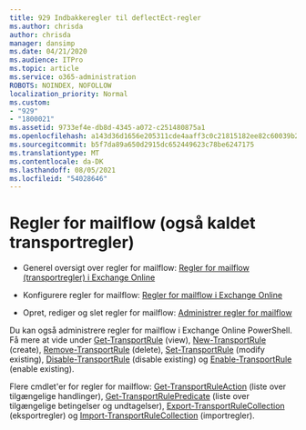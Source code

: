 ```yaml
---
title: 929 Indbakkeregler til deflectEct-regler
ms.author: chrisda
author: chrisda
manager: dansimp
ms.date: 04/21/2020
ms.audience: ITPro
ms.topic: article
ms.service: o365-administration
ROBOTS: NOINDEX, NOFOLLOW
localization_priority: Normal
ms.custom:
- "929"
- "1800021"
ms.assetid: 9733ef4e-db8d-4345-a072-c251480875a1
ms.openlocfilehash: a143d36d1656e205311cde4aaff3c0c21815182ee82c60039b2219addac218cb
ms.sourcegitcommit: b5f7da89a650d2915dc652449623c78be6247175
ms.translationtype: MT
ms.contentlocale: da-DK
ms.lasthandoff: 08/05/2021
ms.locfileid: "54028646"
---
```

# <a name="mail-flow-rules-also-known-as-transport-rules"></a>Regler for mailflow (også kaldet transportregler)

- Generel oversigt over regler for mailflow: [Regler for mailflow (transportregler) i Exchange Online](https://technet.microsoft.com/library/jj919238.aspx)

- Konfigurere regler for mailflow: [Regler for mailflow i Exchange Online](https://technet.microsoft.com/library/dn600436.aspx)

- Opret, rediger og slet regler for mailflow: [Administrer regler for mailflow](https://technet.microsoft.com/library/jj657505.aspx)

Du kan også administrere regler for mailflow i Exchange Online PowerShell. Få mere at vide under [Get-TransportRule](https://docs.microsoft.com/powershell/module/exchange/policy-and-compliance/get-transportrule) (view), [New-TransportRule](https://docs.microsoft.com/powershell/module/exchange/policy-and-compliance/new-transportrule) (create), [Remove-TransportRule](https://docs.microsoft.com/powershell/module/exchange/policy-and-compliance/remove-transportrule) (delete), [Set-TransportRule](https://docs.microsoft.com/powershell/module/exchange/policy-and-compliance/set-transportrule) (modify existing), [Disable-TransportRule](https://docs.microsoft.com/powershell/module/exchange/policy-and-compliance/disable-transportrule) (disable existing) og [Enable-TransportRule](https://docs.microsoft.com/powershell/module/exchange/policy-and-compliance/enable-transportrule) (enable existing).

Flere cmdlet'er for regler for mailflow: [Get-TransportRuleAction](https://docs.microsoft.com/powershell/module/exchange/policy-and-compliance/get-transportruleaction) (liste over tilgængelige handlinger), [Get-TransportRulePredicate](https://docs.microsoft.com/powershell/module/exchange/policy-and-compliance/get-transportrulepredicate) (liste over tilgængelige betingelser og undtagelser), [Export-TransportRuleCollection](https://docs.microsoft.com/powershell/module/exchange/policy-and-compliance/export-transportrulecollection) (eksportregler) og [Import-TransportRuleCollection](https://docs.microsoft.com/powershell/module/exchange/policy-and-compliance/import-transportrulecollection) (importregler).
